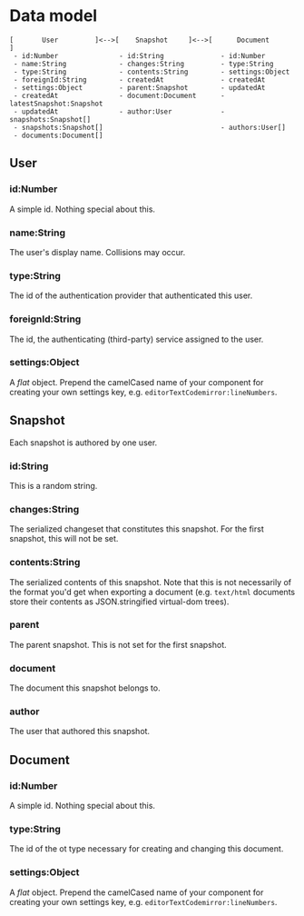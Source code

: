 # Data model

```
[       User         ]<-->[    Snapshot     ]<-->[      Document             ]
 - id:Number               - id:String              - id:Number
 - name:String             - changes:String         - type:String
 - type:String             - contents:String        - settings:Object
 - foreignId:String        - createdAt              - createdAt
 - settings:Object         - parent:Snapshot        - updatedAt
 - createdAt               - document:Document      - latestSnapshot:Snapshot
 - updatedAt               - author:User            - snapshots:Snapshot[]
 - snapshots:Snapshot[]                             - authors:User[]
 - documents:Document[]
```

## User

### id:Number
A simple id. Nothing special about this.

### name:String
The user's display name. Collisions may occur.

### type:String
The id of the authentication provider that authenticated this user.

### foreignId:String
The id, the authenticating (third-party) service assigned to the user.

### settings:Object
A *flat* object. Prepend the camelCased name of your component for creating your own settings key, e.g. `editorTextCodemirror:lineNumbers`.

## Snapshot
Each snapshot is authored by one user.

### id:String
This is a random string.

### changes:String
The serialized changeset that constitutes this snapshot. For the first snapshot, this will not be set.

### contents:String
The serialized contents of this snapshot. Note that this is not necessarily of the format you'd get when exporting a document (e.g. `text/html` documents store their contents as JSON.stringified virtual-dom trees).

### parent
The parent snapshot. This is not set for the first snapshot.

### document
The document this snapshot belongs to.

### author
The user that authored this snapshot.

## Document

### id:Number
A simple id. Nothing special about this.

### type:String
The id of the ot type necessary for creating and changing this document.

### settings:Object
A *flat* object. Prepend the camelCased name of your component for creating your own settings key, e.g. `editorTextCodemirror:lineNumbers`.